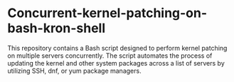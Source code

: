 # Concurrent-kernel-patching-on-bash-kron-shell
This repository contains a Bash script designed to perform kernel patching on multiple servers concurrently. The script automates the process of updating the kernel and other system packages across a list of servers by utilizing SSH, dnf, or yum package managers.
